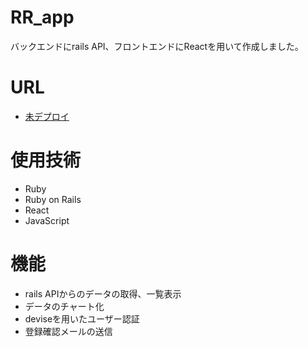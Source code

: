 # RR_app
バックエンドにrails API、フロントエンドにReactを用いて作成しました。

# URL
* [未デプロイ]()

# 使用技術
* Ruby
* Ruby on Rails
* React
* JavaScript

# 機能
* rails APIからのデータの取得、一覧表示
* データのチャート化
* deviseを用いたユーザー認証
* 登録確認メールの送信
